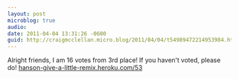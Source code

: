 ```yaml
---
layout: post
microblog: true
audio: 
date: 2011-04-04 13:31:26 -0600
guid: http://craigmcclellan.micro.blog/2011/04/04/t54989472214953984.html
---
```

Alright friends, I am 16 votes from 3rd place!  If you haven't voted, please do!  [hanson-give-a-little-remix.heroku.com/53](http://hanson-give-a-little-remix.heroku.com/53)

